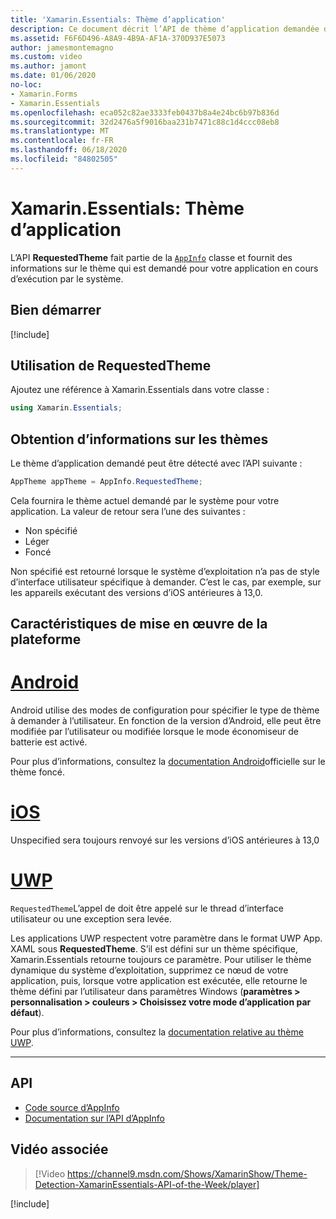 ```yaml
---
title: 'Xamarin.Essentials: Thème d’application'
description: Ce document décrit l’API de thème d’application demandée dans Xamarin.Essentials , qui fournit des informations sur le style de thème demandé pour l’application en cours d’exécution.
ms.assetid: F6F6D496-A8A9-4B9A-AF1A-370D937E5073
author: jamesmontemagno
ms.custom: video
ms.author: jamont
ms.date: 01/06/2020
no-loc:
- Xamarin.Forms
- Xamarin.Essentials
ms.openlocfilehash: eca052c82ae3333feb0437b8a4e24bc6b97b836d
ms.sourcegitcommit: 32d2476a5f9016baa231b7471c88c1d4ccc08eb8
ms.translationtype: MT
ms.contentlocale: fr-FR
ms.lasthandoff: 06/18/2020
ms.locfileid: "84802505"
---
```

# <a name="xamarinessentials-app-theme"></a>Xamarin.Essentials: Thème d’application

L’API **RequestedTheme** fait partie de la [`AppInfo`](app-information.md) classe et fournit des informations sur le thème qui est demandé pour votre application en cours d’exécution par le système.

## <a name="get-started"></a>Bien démarrer

[!include[](~/essentials/includes/get-started.md)]

## <a name="using-requestedtheme"></a>Utilisation de RequestedTheme

Ajoutez une référence à Xamarin.Essentials dans votre classe :

```csharp
using Xamarin.Essentials;
```

## <a name="obtaining-theme-information"></a>Obtention d’informations sur les thèmes

Le thème d’application demandé peut être détecté avec l’API suivante :

```csharp
AppTheme appTheme = AppInfo.RequestedTheme;

```

Cela fournira le thème actuel demandé par le système pour votre application. La valeur de retour sera l’une des suivantes :

* Non spécifié
* Léger
* Foncé

Non spécifié est retourné lorsque le système d’exploitation n’a pas de style d’interface utilisateur spécifique à demander. C’est le cas, par exemple, sur les appareils exécutant des versions d’iOS antérieures à 13,0.


## <a name="platform-implementation-specifics"></a>Caractéristiques de mise en œuvre de la plateforme

# <a name="android"></a>[Android](#tab/android)

Android utilise des modes de configuration pour spécifier le type de thème à demander à l’utilisateur. En fonction de la version d’Android, elle peut être modifiée par l’utilisateur ou modifiée lorsque le mode économiseur de batterie est activé.

Pour plus d’informations, consultez la [documentation Android](https://developer.android.com/guide/topics/ui/look-and-feel/darktheme)officielle sur le thème foncé.


# <a name="ios"></a>[iOS](#tab/ios)

Unspecified sera toujours renvoyé sur les versions d’iOS antérieures à 13,0


# <a name="uwp"></a>[UWP](#tab/uwp)

`RequestedTheme`L’appel de doit être appelé sur le thread d’interface utilisateur ou une exception sera levée.

Les applications UWP respectent votre paramètre dans le format UWP App. XAML sous **RequestedTheme**. S’il est défini sur un thème spécifique, Xamarin.Essentials retourne toujours ce paramètre. Pour utiliser le thème dynamique du système d’exploitation, supprimez ce nœud de votre application, puis, lorsque votre application est exécutée, elle retourne le thème défini par l’utilisateur dans paramètres Windows (**paramètres > personnalisation > couleurs > Choisissez votre mode d’application par défaut**).

Pour plus d’informations, consultez la [documentation relative au thème UWP](https://docs.microsoft.com/uwp/api/windows.ui.xaml.application.requestedtheme).

--------------

## <a name="api"></a>API

- [Code source d’AppInfo](https://github.com/xamarin/Essentials/tree/main/Xamarin.Essentials/AppInfo)
- [Documentation sur l’API d’AppInfo](xref:Xamarin.Essentials.AppInfo)

## <a name="related-video"></a>Vidéo associée

> [!Video https://channel9.msdn.com/Shows/XamarinShow/Theme-Detection-XamarinEssentials-API-of-the-Week/player]

[!include[](~/essentials/includes/xamarin-show-essentials.md)]
